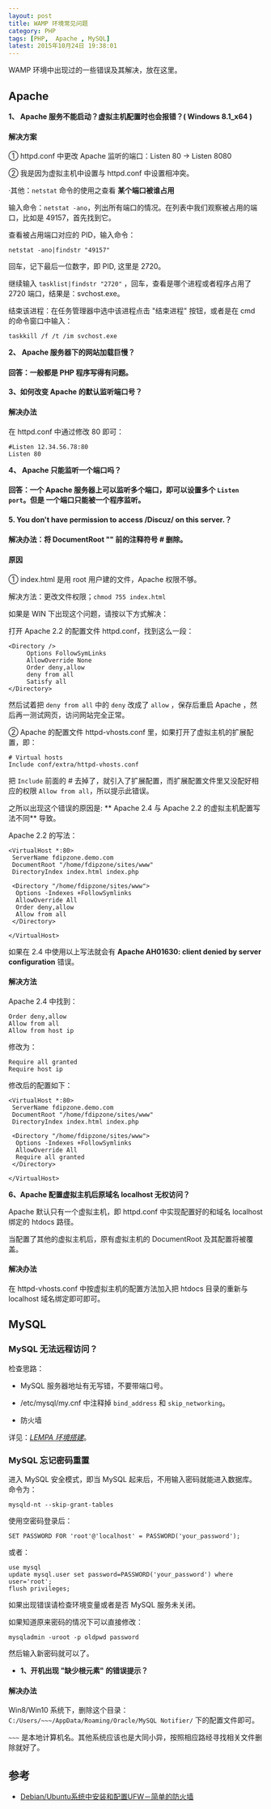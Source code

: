 ```yaml
---
layout: post
title: WAMP 环境常见问题
category: PHP
tags: [PHP,  Apache , MySQL]
latest: 2015年10月24日 19:38:01
---
```


WAMP 环境中出现过的一些错误及其解决，放在这里。

 Apache 
-

**1、 Apache  服务不能启动？虚拟主机配置时也会报错？( Windows 8.1_x64 )**

#### 解决方案

① httpd.conf 中更改  Apache  监听的端口：Listen 80 -> Listen 8080

② 我是因为虚拟主机中设置与 httpd.conf 中设置相冲突。

·其他：`netstat` 命令的使用之查看 **某个端口被谁占用**

输入命令：`netstat -ano`，列出所有端口的情况。在列表中我们观察被占用的端口，比如是 49157，首先找到它。

查看被占用端口对应的 PID，输入命令：

```
netstat -ano|findstr "49157"
```

回车，记下最后一位数字，即 PID, 这里是 2720。

继续输入 `tasklist|findstr "2720"` ，回车，查看是哪个进程或者程序占用了 2720 端口，结果是：svchost.exe。

结束该进程：在任务管理器中选中该进程点击 "结束进程" 按钮，或者是在 cmd 的命令窗口中输入：

```
taskkill /f /t /im svchost.exe
```

**2、 Apache  服务器下的网站加载巨慢？**

#### 回答：一般都是 PHP 程序写得有问题。

**3、如何改变 Apache 的默认监听端口号？**

#### 解决办法

在 httpd.conf 中通过修改 80 即可：

```
#Listen 12.34.56.78:80
Listen 80
```

**4、 Apache  只能监听一个端口吗？**

#### 回答：一个 Apache 服务器上可以监听多个端口，即可以设置多个 `Listen port`。但是 **一个端口只能被一个程序监听**。

**5. You don't have permission to access /Discuz/ on this server.？**

#### 解决办法：将 DocumentRoot "" 前的注释符号 # 删除。

#### 原因

① index.html 是用 root 用户建的文件，Apache 权限不够。

解决方法：更改文件权限；`chmod 755 index.html`

如果是 WIN 下出现这个问题，请按以下方式解决：

打开 Apache 2.2 的配置文件 httpd.conf，找到这么一段：

```
<Directory />
     Options FollowSymLinks
     AllowOverride None
     Order deny,allow
     deny from all
     Satisfy all
</Directory>
```

然后试着把 `deny from all` 中的 `deny` 改成了 `allow` ，保存后重启 Apache ，然后再一测试网页，访问网站完全正常。

② Apache 的配置文件 httpd-vhosts.conf 里，如果打开了虚拟主机的扩展配置，即：

```
# Virtual hosts
Include conf/extra/httpd-vhosts.conf
```

把 `Include` 前面的 # 去掉了，就引入了扩展配置，而扩展配置文件里又没配好相应的权限 `Allow from all`，所以提示此错误。

之所以出现这个错误的原因是: ** Apache 2.4 与  Apache 2.2 的虚拟主机配置写法不同** 导致。

Apache 2.2 的写法：

```
<VirtualHost *:80>  
 ServerName fdipzone.demo.com  
 DocumentRoot "/home/fdipzone/sites/www"  
 DirectoryIndex index.html index.php  
  
 <Directory "/home/fdipzone/sites/www">  
  Options -Indexes +FollowSymlinks  
  AllowOverride All  
  Order deny,allow  
  Allow from all  
 </Directory>  
  
</VirtualHost>  
```

如果在 2.4 中使用以上写法就会有 __Apache AH01630: client denied by server configuration__ 错误。

#### 解决方法

Apache 2.4 中找到：

```
Order deny,allow  
Allow from all  
Allow from host ip  
```

修改为：

```
Require all granted  
Require host ip  
```

修改后的配置如下：

```
<VirtualHost *:80>  
 ServerName fdipzone.demo.com  
 DocumentRoot "/home/fdipzone/sites/www"  
 DirectoryIndex index.html index.php  
  
 <Directory "/home/fdipzone/sites/www">  
  Options -Indexes +FollowSymlinks  
  AllowOverride All  
  Require all granted  
 </Directory>  
  
</VirtualHost>  
```

**6、Apache 配置虚拟主机后原域名 localhost 无权访问？**

Apache 默认只有一个虚拟主机，即 httpd.conf 中实现配置好的和域名 localhost 绑定的 htdocs 路径。

当配置了其他的虚拟主机后，原有虚拟主机的 DocumentRoot 及其配置将被覆盖。

#### 解决办法

在 httpd-vhosts.conf 中按虚拟主机的配置方法加入把 htdocs 目录的重新与 localhost 域名绑定即可即可。

MySQL
-

### MySQL 无法远程访问？

检查思路：

- MySQL 服务器地址有无写错，不要带端口号。

- /etc/mysql/my.cnf 中注释掉 `bind_address` 和 `skip_networking`。

- 防火墙

详见：*[LEMPA 环境搭建](..//php/linux-nginx-php-mysql-apache.html#top)*。

### MySQL 忘记密码重置

进入 MySQL 安全模式，即当 MySQL 起来后，不用输入密码就能进入数据库。 
命令为： 

```
mysqld-nt --skip-grant-tables 
```

使用空密码登录后：

```
SET PASSWORD FOR 'root'@'localhost' = PASSWORD('your_password'); 
```

或者：

```
use mysql
update mysql.user set password=PASSWORD('your_password') where user='root'; 
flush privileges; 
```

如果出现错误请检查环境变量或者是否 MySQL 服务未关闭。

如果知道原来密码的情况下可以直接修改：

```
mysqladmin -uroot -p oldpwd password
```

然后输入新密码就可以了。

- **1、开机出现 "缺少根元素" 的错误提示？**

#### 解决办法

Win8/Win10 系统下，删除这个目录：`C:/Users/~~~/AppData/Roaming/Oracle/MySQL Notifier/` 下的配置文件即可。

`~~~` 是本地计算机名。其他系统应该也是大同小异，按照相应路经寻找相关文件删除就好了。


参考
-

- [Debian/Ubuntu系统中安装和配置UFW－简单的防火墙](https://linux.cn/article-2489-1.html)
